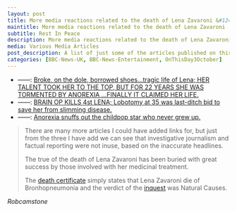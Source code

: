 ```yaml
---
layout: post
title: More media reactions related to the death of Lena Zavaroni &#124; 3 October 1999
maintitle: More media reactions related to the death of Lena Zavaroni
subtitle: Rest In Peace
description: More media reactions related to the death of Lena Zavaroni
media: Various Media Articles
post_description: A list of just some of the articles published on this day.
categories: [BBC-News-UK, BBC-News-Entertainment, OnThisDay3October]
---
```


   * ——: [Broke, on the dole, borrowed shoes...tragic life of Lena; HER TALENT TOOK HER TO THE TOP, BUT FOR 22 YEARS SHE WAS TORMENTED BY ANOREXIA ...FINALLY IT CLAIMED HER LIFE.](https://www.thefreelibrary.com/Broke%2c+on+the+dole%2c+borrowed+shoes...tragic+life+of+Lena%3b+HER+TALENT...-a060151957)
   * ——: [BRAIN OP KILLS 4st LENA; Lobotomy at 35 was last-ditch bid to save her from slimming disease.](https://www.thefreelibrary.com/BRAIN+OP+KILLS+4st+LENA%3b+Lobotomy+at+35+was+last-ditch+bid+to+save...-a060148447)
   * ——: [Anorexia snuffs out the childpop star who never grew up.](https://www.theguardian.com/uk/1999/oct/03/vanessathorpe.theobserver)

> There are many more articles I could have added links for, but just from the three I have add we can see that investigative journalism and factual reporting were not inuse, based on the inaccurate headlines.
>
> The true of the death of Lena Zavaroni has been buried with great success by those involved with her medicinal treatment.
>
> The [death certificate](/1999-12-15-death-certificate/) simply states that Lena Zavaroni die of Bronhopneumonia and the verdict of the [inquest](/biography/lena-zavaroni#inquest) was Natural Causes.

<cite>Robcamstone</cite>

